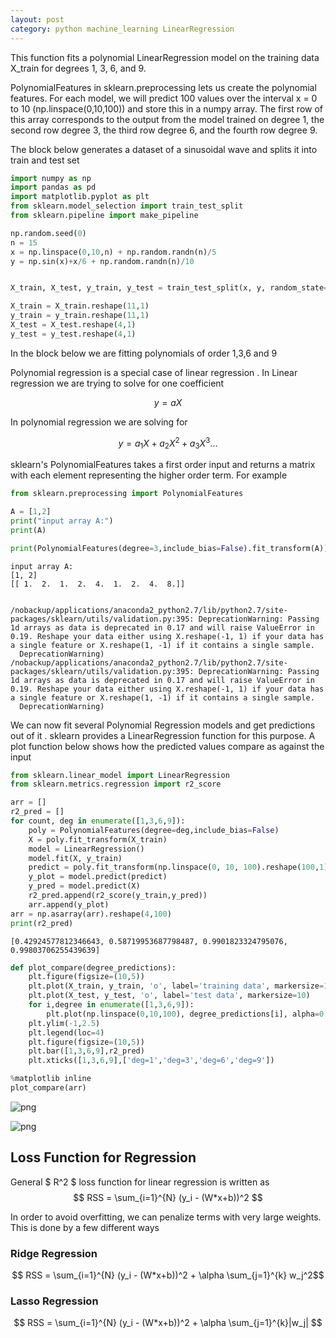 ```yaml
---
layout: post
category: python machine_learning LinearRegression
---
```


This function fits a polynomial LinearRegression model on the training data X_train for degrees 1, 3, 6, and 9. 
<br>

PolynomialFeatures in sklearn.preprocessing lets us create the polynomial features. For each model, we will predict 100 values over the interval x = 0 to 10 (np.linspace(0,10,100)) and store this in a numpy array. The first row of this array corresponds to the output from the model trained on degree 1, the second row degree 3, the third row degree 6, and the fourth row degree 9.
<br>

The block below generates a dataset of a sinusoidal wave and splits it into train and test set


```python
import numpy as np
import pandas as pd
import matplotlib.pyplot as plt
from sklearn.model_selection import train_test_split
from sklearn.pipeline import make_pipeline

np.random.seed(0)
n = 15
x = np.linspace(0,10,n) + np.random.randn(n)/5
y = np.sin(x)+x/6 + np.random.randn(n)/10


X_train, X_test, y_train, y_test = train_test_split(x, y, random_state=0)

X_train = X_train.reshape(11,1)
y_train = y_train.reshape(11,1)
X_test = X_test.reshape(4,1)
y_test = y_test.reshape(4,1)
```

In the block below we are fitting polynomials of order 1,3,6 and 9 

Polynomial regression is a special case of linear regression . In Linear regression we are trying to solve for one coefficient 

$$ y = a X $$

In polynomial regression we are solving for 

$$ y = a_1X + a_2 X^2 + a_3 X^3 ... $$

sklearn's PolynomialFeatures takes a first order input and returns a matrix with each element representing the higher order term. For example


```python
from sklearn.preprocessing import PolynomialFeatures

A = [1,2]
print("input array A:")
print(A)

print(PolynomialFeatures(degree=3,include_bias=False).fit_transform(A))


```

    input array A:
    [1, 2]
    [[ 1.  2.  1.  2.  4.  1.  2.  4.  8.]]


    /nobackup/applications/anaconda2_python2.7/lib/python2.7/site-packages/sklearn/utils/validation.py:395: DeprecationWarning: Passing 1d arrays as data is deprecated in 0.17 and will raise ValueError in 0.19. Reshape your data either using X.reshape(-1, 1) if your data has a single feature or X.reshape(1, -1) if it contains a single sample.
      DeprecationWarning)
    /nobackup/applications/anaconda2_python2.7/lib/python2.7/site-packages/sklearn/utils/validation.py:395: DeprecationWarning: Passing 1d arrays as data is deprecated in 0.17 and will raise ValueError in 0.19. Reshape your data either using X.reshape(-1, 1) if your data has a single feature or X.reshape(1, -1) if it contains a single sample.
      DeprecationWarning)


We can now fit several Polynomial Regression models and get predictions out of it . sklearn provides a LinearRegression function for this purpose. A plot function below shows how the predicted values compare as against the input 


```python
from sklearn.linear_model import LinearRegression
from sklearn.metrics.regression import r2_score

arr = []
r2_pred = []
for count, deg in enumerate([1,3,6,9]):
    poly = PolynomialFeatures(degree=deg,include_bias=False)
    X = poly.fit_transform(X_train)
    model = LinearRegression()
    model.fit(X, y_train)
    predict = poly.fit_transform(np.linspace(0, 10, 100).reshape(100,1))        
    y_plot = model.predict(predict)
    y_pred = model.predict(X)
    r2_pred.append(r2_score(y_train,y_pred))
    arr.append(y_plot)
arr = np.asarray(arr).reshape(4,100)
print(r2_pred)

```

    [0.42924577812346643, 0.58719953687798487, 0.9901823324795076, 0.99803706255439639]



```python
def plot_compare(degree_predictions):
    plt.figure(figsize=(10,5))
    plt.plot(X_train, y_train, 'o', label='training data', markersize=10)
    plt.plot(X_test, y_test, 'o', label='test data', markersize=10)
    for i,degree in enumerate([1,3,6,9]):
        plt.plot(np.linspace(0,10,100), degree_predictions[i], alpha=0.8, lw=2, label='degree={}'.format(degree))
    plt.ylim(-1,2.5)
    plt.legend(loc=4)
    plt.figure(figsize=(10,5))
    plt.bar([1,3,6,9],r2_pred)
    plt.xticks([1,3,6,9],['deg=1','deg=3','deg=6','deg=9'])
```


```python
%matplotlib inline
plot_compare(arr)
```


![png](2_linearRegression_files/2_linearRegression_7_0.png)



![png](2_linearRegression_files/2_linearRegression_7_1.png)


## Loss Function for Regression

General $ R^2 $ loss function for linear regression is written as 
$$ RSS = \sum_{i=1}^{N} (y_i - (W*x+b))^2 $$

In order to avoid overfitting, we can penalize terms with very large weights. This is done by a few different ways 

### Ridge Regression 

$$ RSS = \sum_{i=1}^{N} (y_i - (W*x+b))^2 + \alpha \sum_{j=1}^{k} w_j^2$$

### Lasso Regression

$$ RSS = \sum_{i=1}^{N} (y_i - (W*x+b))^2 + \alpha \sum_{j=1}^{k}|w_j| $$




```python

```
